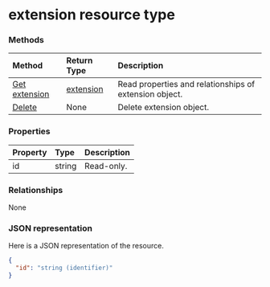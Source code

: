 # extension resource type




### Methods

| Method		   | Return Type	|Description|
|:---------------|:--------|:----------|
|[Get extension](../api/extension_get.md) | [extension](extension.md) |Read properties and relationships of extension object.|
|[Delete](../api/extension_delete.md) | None |Delete extension object. |

### Properties
| Property	   | Type	|Description|
|:---------------|:--------|:----------|
|id|string| Read-only.|

### Relationships
None


### JSON representation

Here is a JSON representation of the resource.

<!-- {
  "blockType": "resource",
  "optionalProperties": [

  ],
  "@odata.type": "microsoft.graph.extension"
}-->

```json
{
  "id": "string (identifier)"
}

```

<!-- uuid: 8fcb5dbc-d5aa-4681-8e31-b001d5168d79
2015-10-25 14:57:30 UTC -->
<!-- {
  "type": "#page.annotation",
  "description": "extension resource",
  "keywords": "",
  "section": "documentation",
  "tocPath": ""
}-->